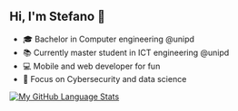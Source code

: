 ## Hi, I'm Stefano :wave:
- 🎓 Bachelor in Computer engineering @unipd
- 📚 Currently master student in ICT engineering @unipd
- 💻 Mobile and web developer for fun 
- 🎯 Focus on Cybersecurity and data science


[![My GitHub Language Stats](https://github-readme-stats.vercel.app/api/top-langs/?username=stefanoleggio&langs_count=10&hide=html,blade&layout=compact&count_private=true&theme=prussian)]()

